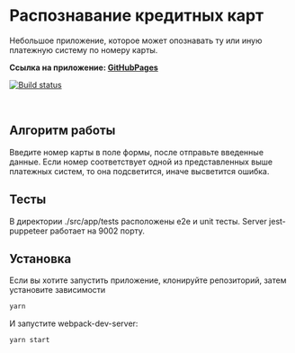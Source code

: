 # Распознавание кредитных карт

Небольшое приложение, которое может опознавать ту или иную платежную систему по номеру карты.

**Ссылка на приложение: [GitHubPages][gitPages]**

[![Build status](https://ci.appveyor.com/api/projects/status/tkm0psa9eadbjg3a?svg=true)](https://ci.appveyor.com/project/KirillKazakoff/credcard)

</br>

## Алгоритм работы

Введите номер карты в поле формы, после отправьте введенные данные. Если номер соответствует одной из представленных выше платежных систем, то она подсветится, иначе высветится ошибка.

## Teсты

В директории ./src/app/tests расположены e2e и unit тесты. Server jest-puppeteer работает на 9002 порту. 

## Установка
Если вы хотите запустить приложение, клонируйте репозиторий, затем установите зависимости

```sh
yarn
```
И запустите webpack-dev-server:
```sh
yarn start
```



[GitPages]: https://kirillkazakoff.github.io/CardRecognizer/

